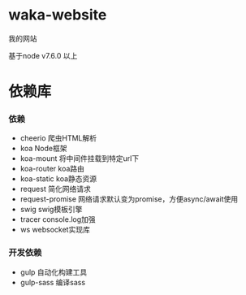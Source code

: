 # waka-website
我的网站

基于node v7.6.0 以上

# 依赖库

### 依赖

- cheerio 爬虫HTML解析
- koa Node框架
- koa-mount 将中间件挂载到特定url下
- koa-router koa路由
- koa-static koa静态资源
- request 简化网络请求
- request-promise 网络请求默认变为promise，方便async/await使用
- swig swig模板引擎
- tracer console.log加强
- ws websocket实现库

### 开发依赖

- gulp 自动化构建工具
- gulp-sass 编译sass
